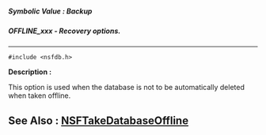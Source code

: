 ##### Symbolic Value : Backup
##### OFFLINE_xxx - Recovery options.
---
```
#include <nsfdb.h>
```
**Description :**

This option is used when the database is not to be automatically deleted when 
taken offline.

**See Also :**
[NSFTakeDatabaseOffline](/domino-c-api-docs/reference/Func/NSFTakeDatabaseOffline)
---
